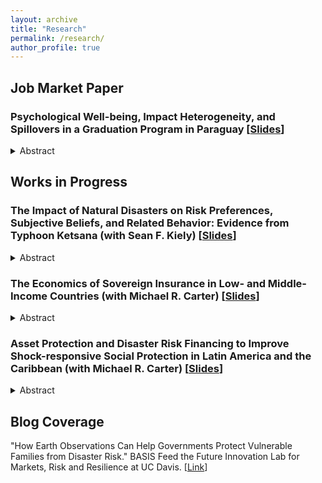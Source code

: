 ```yaml
---
layout: archive
title: "Research"
permalink: /research/
author_profile: true
---
```


## Job Market Paper

### Psychological Well-being, Impact Heterogeneity, and Spillovers in a Graduation Program in Paraguay [[Slides](https://www.dropbox.com/scl/fi/dk4vrllrrk2ztyn0oyxzz/Graduation.pdf?rlkey=8camjfntwgfkeghah4t1l9x48&st=3rkgpnbf&dl=0)]

<details>
<summary>Abstract</summary>
<br>
Multifaceted graduation programs modeled after BRAC’s seminal approach aim to reduce poverty by building up both physical productive assets and intangible business and life skills. Research on these programs has generally shown positive average treatment effects across various economic variables, though these findings often obscure sizable heterogeneity. This paper leverages a randomized controlled trial with a staggered rollout and a saturation design of a graduation program implemented by the government of Paraguay. We study the heterogeneous impacts of the program and examine psychological well-being as both an outcome affected by the program and as a source of heterogeneity. Additionally, we analyze spillover effects of the program. Midline results reveal that the program increased treated households’ assets, monthly income per capita, and savings on average by 60%, 7%, and 32%, respectively. Impacts vary widely across the distribution of participants, with about 25% of participants experiencing no effect on income and 10% of participants experiencing no effect on assets, according to our conditional quantile treatment estimates. The baseline psychological state of beneficiaries may explain some of this heterogeneity, as participants who began the program with higher aspirations and lower self-efficacy benefited more. When considering psychological measures as outcomes, we find that, by midline, the program has led to a worsening in the psychological state of beneficiaries across several categories. Finally, the RCT’s saturation design reveals that among treated households, higher saturation rates result in better outcomes, while the opposite is true for non-treated households. The paper discusses what all these findings imply for designing and implementing graduation programs in a cost-effective manner.
</details>

## Works in Progress

### The Impact of Natural Disasters on Risk Preferences, Subjective Beliefs, and Related Behavior: Evidence from Typhoon Ketsana (with Sean F. Kiely) [[Slides](https://www.dropbox.com/scl/fi/0chwizf47psowvdb1uebg/The-Impact-of-Natural-Disasters.pdf?rlkey=mzbnt258ueq80mrldsbwz4c3a&st=ktnrfxh8&dl=0)]

<details>
<summary>Abstract</summary>
<br>
We study how individuals' risk preferences, subjective beliefs about future shocks, and related behavior change following a natural disaster. We focus on the impact of Typhoon Ketsana in 2009—one of the most devastating storms to hit Southeast Asia in recent times. Our analysis reveals that individuals who were affected by the typhoon become more risk averse a year after landfall. This effect persists up to four years later. We base our findings on household-level panel data from Vietnam and a difference-in-differences strategy with a continuous treatment variable that exploits variation in the intensity of the typhoon. We conclude that a standard deviation (SD) increase in excess rainfall during the typhoon leads to a 0.23 SD increase in risk averseness one year after landfall, and a 0.24 SD increase four years after landfall. Moreover, individuals exposed to higher excess rainfall are more likely to believe that storms will not transpire in the following five years or will occur with reduced frequency. This result supports the view that the main observed effects on risk preferences indeed reflect updated risk attitudes, rather than changes in the subjective probability structure assigned to the occurrence of storms. Finally, we show that individuals exposed to the typhoon increase their insurance purchasing in the long term. Our paper contributes to the literature that empirically documents how negative shocks may alter risk preferences and helps illuminate the way climate-related hazards can induce changes in the attitudes and economic behavior of individuals.
<br>
<i>Working paper available [upon request](mailto:marcosms@ucdavis.edu).</i>
</details>

### The Economics of Sovereign Insurance in Low- and Middle-Income Countries (with Michael R. Carter) [[Slides](https://www.dropbox.com/scl/fi/7q8v1vycm8lkc6ag2p31s/Economics-of-Sovereign-Insurance.pdf?rlkey=me5blfib9d1nlux08s1wt3ulx&st=s1r1chyp&dl=0)]

<details>
<summary>Abstract</summary>
<br>
The increased frequency and severity of natural disasters have led to the emergence of new tools for disaster risk finance, including sovereign index insurance contracts that provide governments with budgetary support for infrastructure replacement costs and excess social protection payments that accumulate in the wake of hurricanes and droughts. While multiple factors must be considered when determining whether such contracts are warranted, here we focus on core economic considerations: when does the protection offered by these sovereign contracts make sound public finance sense? To address this question, we propose two conceptual metrics. The first is based on minimizing the economic cost of meeting disaster-induced excess budgetary expenditures. The second focuses on maximizing social welfare within a fixed government budget. We then illustrate the use of these concepts using data from Kenya and analyzing the efficacy of an example parametric sovereign risk contract developed to meet the country’s excess social protection needs resulting from drought events in the rangeland areas. While we stress that the benchmark data available for evaluating the contract are imperfect, we find that the proposed contract outperforms a go-it-alone (no insurance) policy under both metrics, even when we assume commercial mark-up rates on the insurance. We also find that the proposed contract falls well short of what a perfect parametric contract could achieve, highlighting the importance of quality assessment methodologies to compare alternative options. Overall, we propose a methodology for comparing the performance of different sovereign-level parametric insurance contracts and establishing a minimum quality threshold.
</details>

### Asset Protection and Disaster Risk Financing to Improve Shock-responsive Social Protection in Latin America and the Caribbean (with Michael R. Carter) [[Slides](https://www.dropbox.com/scl/fi/u2lvbj970b8ctqtn29te7/Shock-responsive-SP-in-LAC.pdf?rlkey=7cfyjh7h0txvhxwuky4xv020s&st=y78o50dx&dl=0)]

<details>
<summary>Abstract</summary>
<br>
In Latin America and the Caribbean (LAC), the poorest and most vulnerable households predominantly engage in informal work or self-employment and are often beyond the reach of conventional income maintenance programs that provide shock-responsive social protection for the formally employed. While the poorest households sometimes benefit from conditional cash transfers and economic inclusion asset-building programs, making these programs shock-responsive requires recognizing these households as active economic actors who need to build and protect the assets crucial to their livelihood and resilience. Although there has been some progress toward making cash transfer schemes shock-responsive, we argue that effective social protection for this population must extend beyond scalable cash payments and include customizable asset protection schemes tailored to individual asset exposure. The payoffs from such schemes could be substantial in terms of improved asset accumulation incentives, long-term poverty reduction, and resilience. These schemes could leverage parametric disaster risk financing instruments of the sort already present in the region to provide predictable, reliable, and customizable support to the target population. In addition to our core argument concerning the protection of the poorest in LAC, we also examine the role of parametric or index insurance products in underwriting scalable social protection obligations of governments. Our analysis suggests a cautionary perspective on the conventional logic regarding the important role that parametric insurance products can play as a form of stochastic government support. We show that the degree of reliance on these products depends critically on the reliability of the underlying parametric index. This point is particularly important given our emphasis on the need for reliable social protection programs that enhance and sustain asset building and protection for the poorest.
<br>
<i>Working paper available [upon request](mailto:marcosms@ucdavis.edu).</i>
</details>

## Blog Coverage

"How Earth Observations Can Help Governments Protect Vulnerable Families from Disaster Risk." BASIS Feed the Future Innovation Lab for Markets, Risk and Resilience at UC Davis. [[Link](https://basis.ucdavis.edu/news/how-earth-observations-can-help-governments-protect-vulnerable-families-disaster-risk)]

